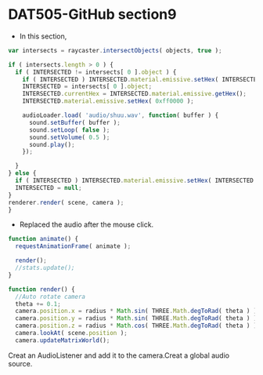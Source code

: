 # DAT505-GitHub section9 #

* In this section,

```javascript
var intersects = raycaster.intersectObjects( objects, true );

if ( intersects.length > 0 ) {
  if ( INTERSECTED != intersects[ 0 ].object ) {
    if ( INTERSECTED ) INTERSECTED.material.emissive.setHex( INTERSECTED.currentHex );
    INTERSECTED = intersects[ 0 ].object;
    INTERSECTED.currentHex = INTERSECTED.material.emissive.getHex();
    INTERSECTED.material.emissive.setHex( 0xff0000 );

    audioLoader.load( 'audio/shuu.wav', function( buffer ) {
      sound.setBuffer( buffer );
      sound.setLoop( false );
      sound.setVolume( 0.5 );
      sound.play();
    });

  }
} else {
  if ( INTERSECTED ) INTERSECTED.material.emissive.setHex( INTERSECTED.currentHex );
  INTERSECTED = null;
}
renderer.render( scene, camera );
}
```
* Replaced the audio after the mouse click.

```javascript
function animate() {
  requestAnimationFrame( animate );

  render();
  //stats.update();
}

function render() {
  //Auto rotate camera
  theta += 0.1;
  camera.position.x = radius * Math.sin( THREE.Math.degToRad( theta ) );
  camera.position.y = radius * Math.sin( THREE.Math.degToRad( theta ) );
  camera.position.z = radius * Math.cos( THREE.Math.degToRad( theta ) );
  camera.lookAt( scene.position );
  camera.updateMatrixWorld();
  ```
  Creat an AudioListener and add it to the camera.Creat a global audio source.
